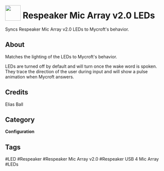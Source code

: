 # <img src="https://raw.githack.com/FortAwesome/Font-Awesome/master/svgs/solid/lightbulb.svg" card_color="#FD9E66" width="50" height="50" style="vertical-align:bottom"/> Respeaker Mic Array v2.0 LEDs
Syncs Respeaker Mic Array v2.0 LEDs to Mycroft's behavior.

## About
Matches the lighting of the LEDs to Mycroft's behavior.

LEDs are turned off by default and will turn once the wake word is spoken. They trace the direction of the user during input and will show a pulse animation when Mycroft answers.

## Credits
Elias Ball

## Category
**Configuration**

## Tags
#LED
#Respeaker
#Respeaker Mic Array v2.0
#Respeaker USB 4 Mic Array
#LEDs

